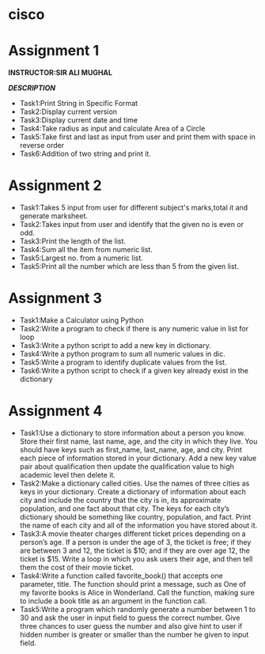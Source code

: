  # cisco

# Assignment 1 

**INSTRUCTOR:SIR ALI MUGHAL**

***DESCRIPTION***

- Task1:Print String in Specific Format
- Task2:Display current version
- Task3:Display current date and time
- Task4:Take radius as input and calculate Area of a Circle
- Task5:Take first and last as input from user and print them with space in reverse order
- Task6:Addition of two string and print it.

# Assignment 2

- Task1:Takes 5 input from user for different subject's marks,total it and generate marksheet.
- Task2:Takes input from user and identify that the given no is even or odd.
- Task3:Print the length of the list.
- Task4:Sum all the item from numeric list.
- Task5:Largest no. from a numeric list.
- Task5:Print all the number which are less than 5 from the given list.

# Assignment 3
- Task1:Make a Calculator using Python 
- Task2:Write a program to check if there is any numeric value in list for loop
- Task3:Write a python script to add a new key in dictionary.
- Task4:Write a python program to sum all numeric values in dic.
- Task5:Write a program to identify duplicate values from the list.
- Task6:Write a python script to check if a given key already exist in the dictionary
 
 # Assignment 4
 - Task1:Use a dictionary to store information about a person you know. Store their first name, last name, age,
and the city in which they live. You should have keys such as first_name, last_name, age, and city. Print
each piece of information stored in your dictionary. Add a new key value pair about qualification then
update the qualification value to high academic level then delete it.
- Task2:Make a dictionary called cities. Use the names of three cities as keys in your dictionary. Create a
dictionary of information about each city and include the country that the city is in, its approximate
population, and one fact about that city. The keys for each city’s dictionary should be something like
country, population, and fact. Print the name of each city and all of the information you have stored
about it.
- Task3:A movie theater charges different ticket prices depending on a person’s age. If a person is under the age
of 3, the ticket is free; if they are between 3 and 12, the ticket is $10; and if they are over age 12, the
ticket is $15. Write a loop in which you ask users their age, and then tell them the cost of their movie
ticket.
- Task4:Write a function called favorite_book() that accepts one parameter, title. The function should print a
message, such as One of my favorite books is Alice in Wonderland. Call the function, making sure to
include a book title as an argument in the function call.
- Task5:Write a program which randomly generate a number between 1 to 30 and ask the user in input field to
guess the correct number. Give three chances to user guess the number and also give hint to user if
hidden number is greater or smaller than the number he given to input field.
